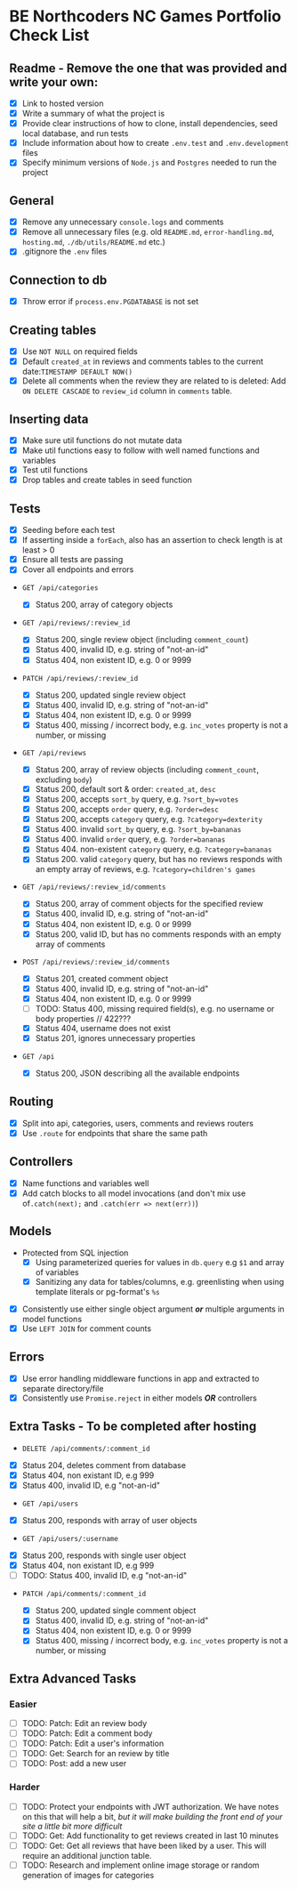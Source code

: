 # BE Northcoders NC Games Portfolio Check List

## Readme - Remove the one that was provided and write your own:

- [x] Link to hosted version
- [x] Write a summary of what the project is
- [x] Provide clear instructions of how to clone, install dependencies, seed local database, and run tests
- [x] Include information about how to create `.env.test` and `.env.development` files
- [x] Specify minimum versions of `Node.js` and `Postgres` needed to run the project

## General

- [x] Remove any unnecessary `console.logs` and comments
- [x] Remove all unnecessary files (e.g. old `README.md`, `error-handling.md`, `hosting.md`, `./db/utils/README.md` etc.)
- [x] .gitignore the `.env` files

## Connection to db

- [x] Throw error if `process.env.PGDATABASE` is not set

## Creating tables

- [x] Use `NOT NULL` on required fields
- [x] Default `created_at` in reviews and comments tables to the current date:`TIMESTAMP DEFAULT NOW()`
- [x] Delete all comments when the review they are related to is deleted: Add `ON DELETE CASCADE` to `review_id` column in `comments` table.

## Inserting data

- [x] Make sure util functions do not mutate data
- [x] Make util functions easy to follow with well named functions and variables
- [x] Test util functions
- [x] Drop tables and create tables in seed function

## Tests

- [x] Seeding before each test
- [x] If asserting inside a `forEach`, also has an assertion to check length is at least > 0
- [x] Ensure all tests are passing
- [x] Cover all endpoints and errors

- `GET /api/categories`

  - [x] Status 200, array of category objects

- `GET /api/reviews/:review_id`

  - [x] Status 200, single review object (including `comment_count`)
  - [x] Status 400, invalid ID, e.g. string of "not-an-id"
  - [x] Status 404, non existent ID, e.g. 0 or 9999

- `PATCH /api/reviews/:review_id`

  - [x] Status 200, updated single review object
  - [x] Status 400, invalid ID, e.g. string of "not-an-id"
  - [x] Status 404, non existent ID, e.g. 0 or 9999
  - [x] Status 400, missing / incorrect body, e.g. `inc_votes` property is not a number, or missing

- `GET /api/reviews`

  - [x] Status 200, array of review objects (including `comment_count`, excluding `body`)
  - [x] Status 200, default sort & order: `created_at`, `desc`
  - [x] Status 200, accepts `sort_by` query, e.g. `?sort_by=votes`
  - [x] Status 200, accepts `order` query, e.g. `?order=desc`
  - [x] Status 200, accepts `category` query, e.g. `?category=dexterity`
  - [x] Status 400. invalid `sort_by` query, e.g. `?sort_by=bananas`
  - [x] Status 400. invalid `order` query, e.g. `?order=bananas`
  - [x] Status 404. non-existent `category` query, e.g. `?category=bananas`
  - [x] Status 200. valid `category` query, but has no reviews responds with an empty array of reviews, e.g. `?category=children's games`

- `GET /api/reviews/:review_id/comments`

  - [x] Status 200, array of comment objects for the specified review
  - [x] Status 400, invalid ID, e.g. string of "not-an-id"
  - [x] Status 404, non existent ID, e.g. 0 or 9999
  - [x] Status 200, valid ID, but has no comments responds with an empty array of comments

- `POST /api/reviews/:review_id/comments`

  - [x] Status 201, created comment object
  - [x] Status 400, invalid ID, e.g. string of "not-an-id"
  - [x] Status 404, non existent ID, e.g. 0 or 9999
  - [ ] TODO: Status 400, missing required field(s), e.g. no username or body properties // 422???
  - [x] Status 404, username does not exist
  - [x] Status 201, ignores unnecessary properties

- `GET /api`

  - [x] Status 200, JSON describing all the available endpoints

## Routing

- [x] Split into api, categories, users, comments and reviews routers
- [x] Use `.route` for endpoints that share the same path

## Controllers

- [x] Name functions and variables well
- [x] Add catch blocks to all model invocations (and don't mix use of`.catch(next);` and `.catch(err => next(err))`)

## Models

- Protected from SQL injection
  - [x] Using parameterized queries for values in `db.query` e.g `$1` and array of variables
  - [x] Sanitizing any data for tables/columns, e.g. greenlisting when using template literals or pg-format's `%s`
- [x] Consistently use either single object argument _**or**_ multiple arguments in model functions
- [x] Use `LEFT JOIN` for comment counts

## Errors

- [x] Use error handling middleware functions in app and extracted to separate directory/file
- [x] Consistently use `Promise.reject` in either models _**OR**_ controllers

## Extra Tasks - To be completed after hosting

- `DELETE /api/comments/:comment_id`

- [x] Status 204, deletes comment from database
- [x] Status 404, non existant ID, e.g 999
- [x] Status 400, invalid ID, e.g "not-an-id"

- `GET /api/users`

- [x] Status 200, responds with array of user objects

- `GET /api/users/:username`

- [x] Status 200, responds with single user object
- [x] Status 404, non existant ID, e.g 999
- [ ] TODO: Status 400, invalid ID, e.g "not-an-id"

- `PATCH /api/comments/:comment_id`

  - [x] Status 200, updated single comment object
  - [x] Status 400, invalid ID, e.g. string of "not-an-id"
  - [x] Status 404, non existent ID, e.g. 0 or 9999
  - [x] Status 400, missing / incorrect body, e.g. `inc_votes` property is not a number, or missing

## Extra Advanced Tasks

### Easier

- [ ] TODO: Patch: Edit an review body
- [ ] TODO: Patch: Edit a comment body
- [ ] TODO: Patch: Edit a user's information
- [ ] TODO: Get: Search for an review by title
- [ ] TODO: Post: add a new user

### Harder

- [ ] TODO: Protect your endpoints with JWT authorization. We have notes on this that will help a bit, _but it will make building the front end of your site a little bit more difficult_
- [ ] TODO: Get: Add functionality to get reviews created in last 10 minutes
- [ ] TODO: Get: Get all reviews that have been liked by a user. This will require an additional junction table.
- [ ] TODO: Research and implement online image storage or random generation of images for categories
